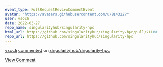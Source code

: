 ```yaml
---
event_type: PullRequestReviewCommentEvent
avatar: "https://avatars.githubusercontent.com/u/814322?"
user: vsoch
date: 2022-03-27
repo_name: singularityhub/singularity-hpc
html_url: https://github.com/singularityhub/singularity-hpc/pull/511#discussion_r835836411
repo_url: https://github.com/singularityhub/singularity-hpc
---
```


<a href='https://github.com/vsoch' target='_blank'>vsoch</a> <a href='https://github.com/singularityhub/singularity-hpc/pull/511#discussion_r835836411' target='_blank'>commented</a> on <a href='https://github.com/singularityhub/singularity-hpc' target='_blank'>singularityhub/singularity-hpc</a>

<a href='https://github.com/singularityhub/singularity-hpc/pull/511#discussion_r835836411' target='_blank'>View Comment</a>